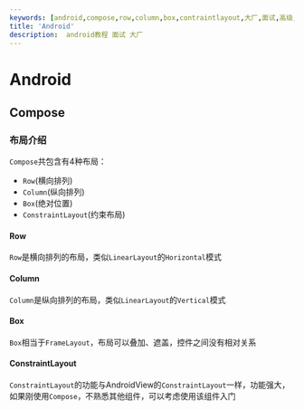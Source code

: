 ```yaml
---
keywords: [android,compose,row,column,box,contraintlayout,大厂,面试,高级,中级]
title: 'Android'
description:  android教程 面试 大厂
---
```

# Android
## Compose
### 布局介绍
`Compose`共包含有4种布局：
- `Row`(横向排列)
- `Column`(纵向排列)
- `Box`(绝对位置)
- `ConstraintLayout`(约束布局)
#### Row
`Row`是横向排列的布局，类似`LinearLayout`的`Horizontal`模式
#### Column
`Column`是纵向排列的布局，类似`LinearLayout`的`Vertical`模式
#### Box
`Box`相当于`FrameLayout`，布局可以叠加、遮盖，控件之间没有相对关系
#### ConstraintLayout
`ConstraintLayout`的功能与AndroidView的`ConstraintLayout`一样，功能强大，如果刚使用`Compose`，不熟悉其他组件，可以考虑使用该组件入门


